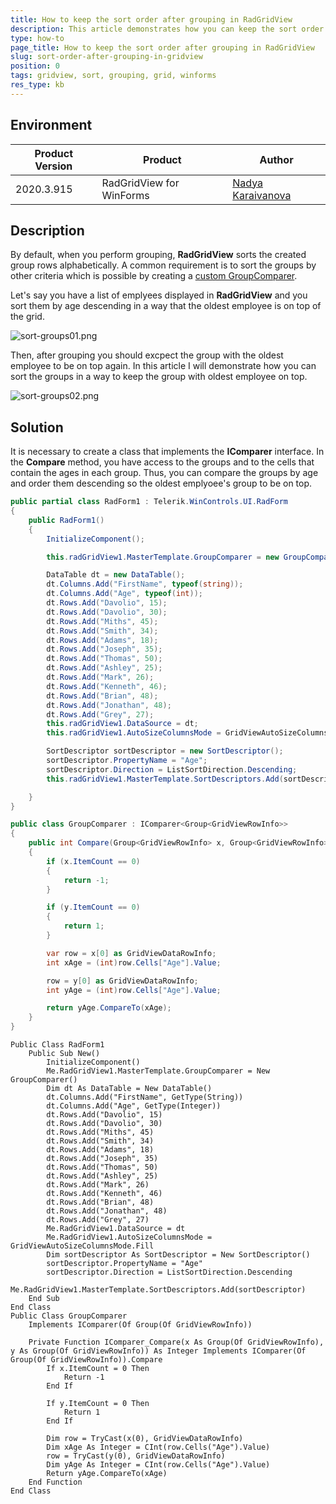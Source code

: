 ```yaml
---
title: How to keep the sort order after grouping in RadGridView
description: This article demonstrates how you can keep the sort order after grouping in RadGridView
type: how-to
page_title: How to keep the sort order after grouping in RadGridView
slug: sort-order-after-grouping-in-gridview
position: 0
tags: gridview, sort, grouping, grid, winforms
res_type: kb
---
```


## Environment
 
|Product Version|Product|Author|
|----|----|----|
|2020.3.915|RadGridView for WinForms|[Nadya Karaivanova](https://www.telerik.com/blogs/author/nadya-karaivanova)|
 
## Description

By default, when you perform grouping, **RadGridView** sorts the created group rows alphabetically. A common requirement is to sort the groups by other criteria which is possible by creating a [custom GroupComparer](https://docs.telerik.com/devtools/winforms/controls/gridview/grouping/sorting-group-rows).

Let's say you have a list of emplyees displayed in **RadGridView** and you sort them by age descending in a way that the oldest employee is on top of the grid. 

![sort-groups01.png](images/sort-groups01.png)

Then, after grouping you should excpect the group with the oldest employee to be on top again. In this article I will demonstrate how you can sort the groups in a way to keep the group with oldest employee on top. 
 
![sort-groups02.png](images/sort-groups02.png)

## Solution 

It is necessary to create a class that implements the **IComparer** interface. In the **Compare** method, you have access to the groups and to the cells that contain the ages in each group. Thus, you can compare the groups by age and order them descending so the oldest emplyoee's group to be on top.

````C#
public partial class RadForm1 : Telerik.WinControls.UI.RadForm
{
    public RadForm1()
    {
        InitializeComponent();

        this.radGridView1.MasterTemplate.GroupComparer = new GroupComparer();

        DataTable dt = new DataTable();
        dt.Columns.Add("FirstName", typeof(string));
        dt.Columns.Add("Age", typeof(int));
        dt.Rows.Add("Davolio", 15);
        dt.Rows.Add("Davolio", 30);
        dt.Rows.Add("Miths", 45);
        dt.Rows.Add("Smith", 34);
        dt.Rows.Add("Adams", 18);
        dt.Rows.Add("Joseph", 35);
        dt.Rows.Add("Thomas", 50);
        dt.Rows.Add("Ashley", 25);
        dt.Rows.Add("Mark", 26);
        dt.Rows.Add("Kenneth", 46);
        dt.Rows.Add("Brian", 48);
        dt.Rows.Add("Jonathan", 48);
        dt.Rows.Add("Grey", 27);
        this.radGridView1.DataSource = dt;
        this.radGridView1.AutoSizeColumnsMode = GridViewAutoSizeColumnsMode.Fill;

        SortDescriptor sortDescriptor = new SortDescriptor();
        sortDescriptor.PropertyName = "Age";
        sortDescriptor.Direction = ListSortDirection.Descending;
        this.radGridView1.MasterTemplate.SortDescriptors.Add(sortDescriptor);

    }
}

public class GroupComparer : IComparer<Group<GridViewRowInfo>>
{
    public int Compare(Group<GridViewRowInfo> x, Group<GridViewRowInfo> y)
    {
        if (x.ItemCount == 0)
        {
            return -1;
        }

        if (y.ItemCount == 0)
        {
            return 1;
        }

        var row = x[0] as GridViewDataRowInfo;
        int xAge = (int)row.Cells["Age"].Value;

        row = y[0] as GridViewDataRowInfo;
        int yAge = (int)row.Cells["Age"].Value;

        return yAge.CompareTo(xAge);
    }
}


````
````VB.NET
Public Class RadForm1
    Public Sub New()
        InitializeComponent()
        Me.RadGridView1.MasterTemplate.GroupComparer = New GroupComparer()
        Dim dt As DataTable = New DataTable()
        dt.Columns.Add("FirstName", GetType(String))
        dt.Columns.Add("Age", GetType(Integer))
        dt.Rows.Add("Davolio", 15)
        dt.Rows.Add("Davolio", 30)
        dt.Rows.Add("Miths", 45)
        dt.Rows.Add("Smith", 34)
        dt.Rows.Add("Adams", 18)
        dt.Rows.Add("Joseph", 35)
        dt.Rows.Add("Thomas", 50)
        dt.Rows.Add("Ashley", 25)
        dt.Rows.Add("Mark", 26)
        dt.Rows.Add("Kenneth", 46)
        dt.Rows.Add("Brian", 48)
        dt.Rows.Add("Jonathan", 48)
        dt.Rows.Add("Grey", 27)
        Me.RadGridView1.DataSource = dt
        Me.RadGridView1.AutoSizeColumnsMode = GridViewAutoSizeColumnsMode.Fill
        Dim sortDescriptor As SortDescriptor = New SortDescriptor()
        sortDescriptor.PropertyName = "Age"
        sortDescriptor.Direction = ListSortDirection.Descending
        Me.RadGridView1.MasterTemplate.SortDescriptors.Add(sortDescriptor)
    End Sub
End Class
Public Class GroupComparer
    Implements IComparer(Of Group(Of GridViewRowInfo))

    Private Function IComparer_Compare(x As Group(Of GridViewRowInfo), y As Group(Of GridViewRowInfo)) As Integer Implements IComparer(Of Group(Of GridViewRowInfo)).Compare
        If x.ItemCount = 0 Then
            Return -1
        End If

        If y.ItemCount = 0 Then
            Return 1
        End If

        Dim row = TryCast(x(0), GridViewDataRowInfo)
        Dim xAge As Integer = CInt(row.Cells("Age").Value)
        row = TryCast(y(0), GridViewDataRowInfo)
        Dim yAge As Integer = CInt(row.Cells("Age").Value)
        Return yAge.CompareTo(xAge)
    End Function
End Class

````

